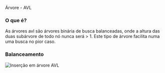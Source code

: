 Árvore - AVL

### O que é?
As árvores avl são árvores binária de busca balanceadas, onde a altura das duas subárvore de todo nó nunca será > 1.
Este tipo de árvore facilita numa uma busca no pior caso.

### Balanceamento

![Inserção em árvore AVL](https://www.inf.ufsc.br/~aldo.vw/estruturas/avl4.gif)